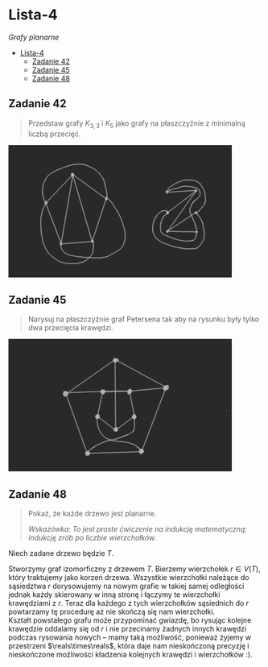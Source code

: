 # Lista-4
*Grafy planarne*

- [Lista-4](#lista-4)
  - [Zadanie 42](#zadanie-42)
  - [Zadanie 45](#zadanie-45)
  - [Zadanie 48](#zadanie-48)


## Zadanie 42

> Przedstaw grafy $K_{3,3}$ i $K_5$ jako grafy na płaszczyźnie z minimalną liczbą przecięć.

![solution](l4z42.png)

## Zadanie 45

> Narysuj na płaszczyźnie graf Petersena tak aby na rysunku były tylko dwa przecięcia
krawędzi.

![petersen's graph](l4z45.png)

## Zadanie 48

> Pokaż, że każde drzewo jest planarne.
>
> *Wskazówka: To jest proste ćwiczenie na indukcję matematyczną; indukcję zrób po liczbie
wierzchołków.*

Niech zadane drzewo będzie $T$.

Stworzymy graf izomorficzny z drzewem $T$. Bierzemy wierzchołek $r \in V(T)$, który traktujemy jako korzeń drzewa. Wszystkie wierzchołki należące do sąsiedztwa $r$ dorysowujemy na nowym grafie w takiej samej odległości jednak każdy skierowany w inną stronę i łączymy te wierzchołki krawędziami z $r$. Teraz dla każdego z tych wierzchołków sąsiednich do $r$ powtarzamy tę procedurę aż nie skończą się nam wierzchołki.\
Kształt powstałego grafu może przypominać gwiazdę, bo rysując kolejne krawędzie oddalamy się od $r$ i nie przecinamy żadnych innych krawędzi podczas rysowania nowych – mamy taką możliwość, ponieważ żyjemy w przestrzeni $\reals\times\reals$, która daje nam nieskończoną precyzję i nieskończone możliwości kładzenia kolejnych krawędzi i wierzchołków :).
